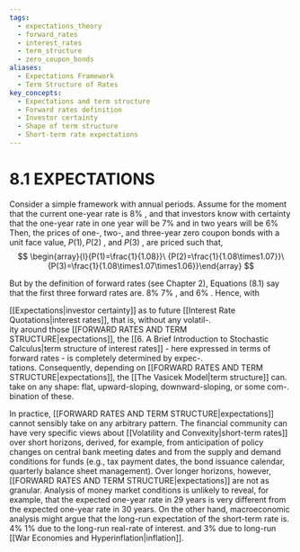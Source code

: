 ```yaml
---
tags:
  - expectations_theory
  - forward_rates
  - interest_rates
  - term_structure
  - zero_coupon_bonds
aliases:
  - Expectations Framework
  - Term Structure of Rates
key_concepts:
  - Expectations and term structure
  - Forward rates definition
  - Investor certainty
  - Shape of term structure
  - Short-term rate expectations
---
```


# 8.1 EXPECTATIONS  

Consider a simple framework with annual periods. Assume for the moment that the current one-year rate is $8\%$ , and that investors know with certainty that the one-year rate in one year will be $7\%$ and in two years will be $6\%$ Then, the prices of one-, two-, and three-year zero coupon bonds with a unit face value, $P(1),P(2)$ , and $P(3)$ , are priced such that,  
$$
\begin{array}{l}{P(1)=\frac{1}{1.08}}\ {P(2)=\frac{1}{1.08\times1.07}}\ {P(3)=\frac{1}{1.08\times1.07\times1.06}}\end{array}
$$  

But by the definition of forward rates (see Chapter 2), Equations (8.1) say that the first three forward rates are. $8\%$ $7\%$ , and $6\%$ . Hence, with  

[[Expectations|investor certainty]] as to future [[Interest Rate Quotations|interest rates]], that is, without any volatil-.   
ity around those [[FORWARD RATES AND TERM STRUCTURE|expectations]], the [[6. A Brief Introduction to Stochastic Calculus|term structure of interest rates]] - here expressed in terms of forward rates - is completely determined by expec-.   
tations. Consequently, depending on [[FORWARD RATES AND TERM STRUCTURE|expectations]], the [[The Vasicek Model|term structure]] can.   
take on any shape: flat, upward-sloping, downward-sloping, or some com-.   
bination of these.  

In practice, [[FORWARD RATES AND TERM STRUCTURE|expectations]] cannot sensibly take on any arbitrary pattern. The financial community can have very specific views about [[Volatility and Convexity|short-term rates]] over short horizons, derived, for example, from anticipation of policy changes on central bank meeting dates and from the supply and demand conditions for funds (e.g., tax payment dates, the bond issuance calendar, quarterly balance sheet management). Over longer horizons, however, [[FORWARD RATES AND TERM STRUCTURE|expectations]] are not as granular. Analysis of money market conditions is unlikely to reveal, for example, that the expected one-year rate in 29 years is very different from the expected one-year rate in 30 years. On the other hand, macroeconomic analysis might argue that the long-run expectation of the short-term rate is. $4\%$ $1\%$ due to the long-run real-rate of interest. and $3\%$ due to long-run [[War Economies and Hyperinflation|inflation]].  